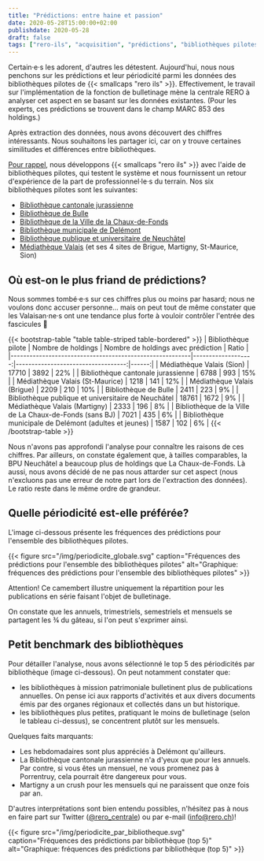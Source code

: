 ```yaml
---
title: "Prédictions: entre haine et passion"
date: 2020-05-28T15:00:00+02:00
publishdate: 2020-05-28
draft: false 
tags: ["rero-ils", "acquisition", "prédictions", "bibliothèques pilotes"]
---
```


Certain·e·s les adorent, d'autres les détestent. Aujourd'hui, nous nous penchons sur les prédictions et leur périodicité parmi les données des bibliothèques pilotes de {{< smallcaps "rero ils" >}}. Effectivement, le travail sur l'implémentation de la fonction de bulletinage mène la centrale RERO à analyser cet aspect en se basant sur les données existantes. (Pour les experts, ces prédictions se trouvent dans le champ MARC 853 des holdings.)

Après extraction des données, nous avons découvert des chiffres intéressants. Nous souhaitons les partager ici, car on y trouve certaines similitudes et différences entre bibliothèques.

<!--more-->

[Pour rappel](/rero-ils-s-expose-aux-tests), nous développons {{< smallcaps "rero ils" >}} avec l'aide de bibliothèques pilotes, qui testent le système et nous fournissent un retour d'expérience de la part de professionnel·le·s du terrain. Nos six bibliothèques pilotes sont les suivantes:

* [Bibliothèque cantonale jurassienne](https://www.jura.ch/occ/bicj)
* [Bibliothèque de Bulle](https://musee-gruerien.ch/)
* [Bibliothèque de la Ville de la Chaux-de-Fonds](http://cdf-bibliotheques.ne.ch/)
* [Bibliothèque municipale de Delémont](http://www.delemont.ch/fr/Tourisme-culture-et-loisirs/Vie-culturelles/Bibliotheque/Bibliotheque.html)
* [Bibliothèque publique et universitaire de Neuchâtel](http://bpun.unine.ch/)
* [Médiathèque Valais](https://www.mediatheque.ch/) (et ses 4 sites de Brigue, Martigny, St-Maurice, Sion)

## Où est-on le plus friand de prédictions?

Nous sommes tombé·e·s sur ces chiffres plus ou moins par hasard; nous ne voulons donc accuser personne... mais on peut tout de même constater que les Valaisan·ne·s ont une tendance plus forte à vouloir contrôler l'entrée des fascicules 🤭

{{< bootstrap-table "table table-striped table-bordered" >}}
| Bibliothèque pilote                                     | Nombre de holdings | Nombre de holdings avec prédiction | Ratio |
|---------------------------------------------------------|-------------------:|-----------------------------------:|------:|
| Médiathèque Valais (Sion)                               |              17710 |                               3892 |   22% |
| Bibliothèque cantonale jurassienne                      |               6788 |                                993 |   15% |
| Médiathèque Valais (St-Maurice)                         |               1218 |                                141 |   12% |
| Médiathèque Valais (Brigue)                             |               2209 |                                210 |   10% |
| Bibliothèque de Bulle                                   |               2411 |                                223 |    9% |
| Bibliothèque publique et universitaire de Neuchâtel     |              18761 |                               1672 |    9% |
| Médiathèque Valais (Martigny)                           |               2333 |                                196 |    8% |
| Bibliothèque de la Ville de La Chaux-de-Fonds (sans BJ) |               7021 |                                435 |    6% |
| Bibliothèque municipale de Delémont (adultes et jeunes) |               1587 |                                102 |    6% |
{{< /bootstrap-table >}}

Nous n'avons pas approfondi l'analyse pour connaître les raisons de ces chiffres. Par ailleurs, on constate également que, à tailles comparables, la BPU Neuchâtel a beaucoup plus de holdings que La Chaux-de-Fonds. Là aussi, nous avons décidé de ne pas nous attarder sur cet aspect (nous n'excluons pas une erreur de notre part lors de l'extraction des données). Le ratio reste dans le même ordre de grandeur.

## Quelle périodicité est-elle préférée?

L'image ci-dessous présente les fréquences des prédictions pour l'ensemble des bibliothèques pilotes.

{{< figure src="/img/periodicite_globale.svg" caption="Fréquences des prédictions pour l'ensemble des bibliothèques pilotes" alt="Graphique: fréquences des prédictions pour l'ensemble des bibliothèques pilotes" >}}

Attention! Ce camembert illustre uniquement la répartition pour les publications en série faisant l'objet de bulletinage.

On constate que les annuels, trimestriels, semestriels et mensuels se partagent les ¾ du gâteau, si l'on peut s'exprimer ainsi.

## Petit benchmark des bibliothèques

Pour détailler l'analyse, nous avons sélectionné le top 5 des périodicités par bibliothèque (image ci-dessous). On peut notamment constater que:

* les bibliothèques à mission patrimoniale bulletinent plus de publications annuelles. On pense ici aux rapports d'activités et aux divers documents émis par des organes régionaux et collectés dans un but historique.
* les bibliothèques plus petites, pratiquant le moins de bulletinage (selon le tableau ci-dessus), se concentrent plutôt sur les mensuels. 

Quelques faits marquants:

* Les hebdomadaires sont plus appréciés à Delémont qu'ailleurs.
* La Bibliothèque cantonale jurassienne n'a d'yeux que pour les annuels. Par contre, si vous êtes un mensuel, ne vous promenez pas à Porrentruy, cela pourrait être dangereux pour vous.
* Martigny a un crush pour les mensuels qui ne paraissent que onze fois par an.

D'autres interprétations sont bien entendu possibles, n'hésitez pas à nous en faire part sur Twitter ([@rero_centrale](https://twitter.com/rero_centrale)) ou par e-mail ([info@rero.ch](mailto:info@rero.ch))!

{{< figure src="/img/periodicite_par_bibliotheque.svg" caption="Fréquences des prédictions par bibliothèque (top 5)" alt="Graphique: fréquences des prédictions par bibliothèque (top 5)" >}}
